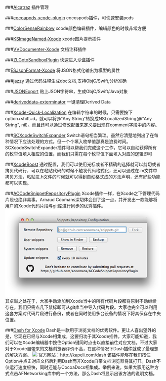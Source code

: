 ###[Alcatraz](https://github.com/supermarin/Alcatraz)
插件管理

###[cocoapods-xcode-plugin](https://github.com/kattrali/cocoapods-xcode-plugin)
cocospods插件，可快速安装pods

###[ColorSenseRainbow](https://github.com/NorthernRealities/ColorSenseRainbow)
xcode颜色编辑插件，编辑颜色的时候非常方便

###[KSImageNamed-Xcode](https://github.com/ksuther/KSImageNamed-Xcode)
xcode图片提示插件

###[VVDocumenter-Xcode](https://github.com/onevcat/VVDocumenter-Xcode)
文档注释插件

###[ZLGotoSandboxPlugin](https://github.com/MakeZL/ZLGotoSandboxPlugin)
快速进入沙盒插件

##[ESJsonFormat-Xcode](https://github.com/EnjoySR/ESJsonFormat-Xcode)
将JSON格式化输出为模型的属性 

###[jazzy](https://github.com/realm/jazzy)
通过代码注释生成doc文档,支持ObjC/Swift,分析准确

###[JSONExport](https://github.com/Ahmed-Ali/JSONExport)
贴上JSON字符串，生成ObjC/Swift/Java对象

###[deriveddata-exterminator](https://github.com/kattrali/deriveddata-exterminator)
一键清理Derived Data

###[Xcode-Quick-Localization](https://github.com/nanaimostudio/Xcode-Quick-Localization)
在编辑字符串的时候，只需要按下option+shift+d，就可以将@“Any String”转换成NSLocalizedString(@"Any String", nil)。而且还可以通过修改配置来定义要出现在comment字段中的内容。

###[SCXcodeSwitchExpander](https://github.com/stefanceriu/SCXcodeSwitchExpander)
Switch语句相当繁琐。虽然它清楚地列出了在每种情况下应该处理的方式，但一个个填入枚举值那真是浪费时间。SCXcodeSwitchExpander插件可以帮我们完成这个工作，它可以自动获得所有的枚举值填入相应的位置，而我们只需在每个枚举值下面填入对应的逻辑即可

###[XcodeBoost](https://github.com/fortinmike/XcodeBoost)
通过配置，我们可以使用光标或者不精确的选择就可以剪切或者拷贝代码行，可以在粘贴代码的时候不触发代码格式化，还可以通过在.m文件中拷贝方法，粘贴进.h文件的时候就可以得到自动格式成的方法声明，还有好些功能都可以实现。

###[ACCodeSnippetRepositoryPlugin](https://github.com/acoomans/ACCodeSnippetRepositoryPlugin)
Xcode插件一样，在Xcode之下管理代码片段也绝非易事。Arnaud Coomans深切体会到了这一点，并开发出一款能够将用户的Xcode代码片段与git库进行同步的优秀插件。
![](https://github.com/acoomans/ACCodeSnippetRepositoryPlugin/raw/master/Screenshots/screenshot02.png)
其卓越之处在于，大家手动添加到Xcode当中的所有代码片段都将原封不动继续存在。我们只需点几下鼠标即可从git库当中导入代码片段。大家也完全可以利用这套方案对代码片段进行备份，或者在同时使用多台设备的情况下将其保存在中央位置。

###[Dash for Xcode]()
Dash是一款用于浏览文档的优秀软件。更让人喜出望外的是，它现在已经与Xcode相集成，这要归功于其Xcode插件。大家可能知道，我们可以在Xcode编辑器中按住Option键同时点击以直接前往对应文档。不过大家对于Xcode自带来的文档浏览器评价不高，在这种情况下Dash插件就成了最理想的解决方案。
![](http://s2.51cto.com/wyfs02/M00/46/83/wKiom1PyvYOBTuZFAACLZqMVukQ768.jpg)
官方网站：http://kapeli.com/dash
该插件能够在我们按住Option并点击对应文档后利用Dash而非Xcode自带文档浏览器将其打开。Dash不仅运行速度极快，同时还能与CocoaDocs相集成。举例来说，如果大家用这种方式点击AFNetworking库中的一个方法，那么Dash将显示出该方法的说明文档。




